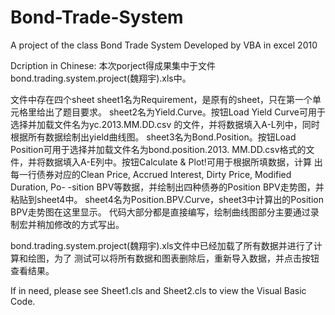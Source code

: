# Bond-Trade-System
A project of the class Bond Trade System
Developed by VBA in excel 2010

Dcription in Chinese:
本次porject得成果集中于文件bond.trading.system.project(魏翔宇).xls中。

文件中存在四个sheet
sheet1名为Requirement，是原有的sheet，只在第一个单元格里给出了题目要求。
sheet2名为Yield.Curve。按钮Load Yield Curve可用于选择并加载文件名为yc.2013.MM.DD.csv
的文件，并将数据填入A-L列中，同时根据所有数据绘制出yield曲线图。
sheet3名为Bond.Position。按钮Load Position可用于选择并加载文件名为bond.position.2013.
MM.DD.csv格式的文件，并将数据填入A-E列中。按钮Calculate & Plot!可用于根据所填数据，计算
出每一行债券对应的Clean Price, Accrued Interest, Dirty Price, Modified Duration, Po-
-sition BPV等数据，并绘制出四种债券的Position BPV走势图，并粘贴到sheet4中。
sheet4名为Position.BPV.Curve，sheet3中计算出的Position BPV走势图在这里显示。
代码大部分都是直接编写，绘制曲线图部分主要通过录制宏并稍加修改的方式写出。

bond.trading.system.project(魏翔宇).xls文件中已经加载了所有数据并进行了计算和绘图，为了
测试可以将所有数据和图表删除后，重新导入数据，并点击按钮查看结果。


If in need, please see Sheet1.cls and Sheet2.cls to view the Visual Basic Code.
